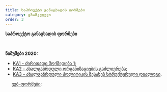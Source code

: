 ```yaml
---
title: საპროექტო განაცხადის ფორმები
category: გზამკვლევი
order: 3
---
```


**საპროექტო განაცხადის ფორმები**

&nbsp;

**ნიმუშები 2020:**

* [KA1 - ძირითადი მოქმედება 1](https://drive.google.com/file/d/1H2K6ccp_lROSXB_L5yYdg2JwFJiNsYBr/view?usp=sharing);
* [KA2 - ახალგაზრდული ორგანიზაციების გაძლიერება](https://drive.google.com/file/d/1sZh_94ScPXcB4tmC2yhBo0m3fiTS5HeO/view?usp=sharing);
* [KA3 - ახალგაზრდული პოლიტიკის შესახებ სტრუქტურული დიალოგი](https://drive.google.com/file/d/17pMahcD8uhR6dWmMzWbpp_zOVFGcbBnA/view?usp=sharing).

&nbsp; &nbsp; &nbsp;ვ[ებ-ფორმები](https://webgate.ec.europa.eu/web-eforms/screen/home);